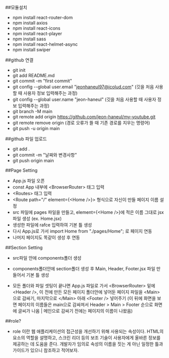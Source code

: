 ##모듈설치

-   npm install react-router-dom
-   npm install axios
-   npm install react-icons
-   npm install react-player
-   npm install sass
-   npm install react-helmet-async
-   npm install swiper

##github 연결

-   git init
-   git add README.md
-   git commit -m "first commit"
-   git config --global user.email "jeonhaneul97@icolud.com" (깃을 처음 사용할 때 사용자 정보 입력해주는 과정)
-   git config --global user.name "jeon-haneul" (깃을 처음 사용할 때 사용자 정보 입력해주는 과정)
-   git branch -M main
-   git remote add origin https://github.com/jeon-haneul/my-youtube.git
-   git remote remove origin (경로 오류가 뜰 때 기존 경로를 지우는 명령어)
-   git push -u origin main

##github 파일 업로드

-   git add .
-   git commit -m "날짜와 변경사항"
-   git push origin main

##Page Setting

-   App.js 파일 오픈
-   const App 내부에 &lt;BrowserRouter&gt; 태그 입력
-   &lt;Routes&gt; 태그 입력
-   &lt;Route path="/" element={&lt;Home /&gt;}&gt; 형식으로 자신이 만들 페이지 이름 설정
-   src 파일에 pages 파일을 만들고, element={&lt;Home /&gt;}에 적은 이름 그대로 jsx파일 생성 (ex. Home.jsx)
-   생성한 파일에 rafce 입력하여 기본 틀 생성
-   다시 App.js로 가서 import Home from "./pages/Home"; 로 페이지 연동
-   나머지 페이지도 똑같이 생성 후 연동

##Section Setting

-   src파일 안에 components폴더 생성
-   components폴더안에 section폴더 생성 후 Main, Header, Footer.jsx 파일 만들어서 기본 틀 생성

-   모든 폴더와 파일 셋팅이 끝나면 App.js 파일로 가서 &lt;BrowserRouter&gt; 밑에 &lt;Header /&gt;, 이 전에 만든 모든 페이지 폴더안에 넣어둔 페이지 파일을 &lt;Main&gt; 으로 감싸기, 마지막으로 &lt;/Main&gt; 아래 &lt;Footer /&gt; 넣어주기 (이 뒤에 화면을 보면 페이지의 이름들은 main으로 감싸져서 Header > Main > Footer 순으로 화면에 글씨가 나옴 | 메인으로 감싸기 전에는 페이지의 이름이 나왔음)

##role?

-   role 이란 웹 애플리케이션의 접근성을 개선하기 위해 사용되는 속성이다. HTML의 요소의 역할을 설명하고, 스크린 리더 등의 보조 기술이 사용자에게 올바른 정보를 제공하는 데 도움을 준다. 개발자가 임의로 속성의 이름을 짓는 게 아닌 일정한 틀과 가이드가 있으니 참조하고 적어보자.
